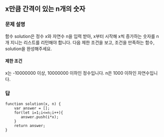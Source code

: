 ## x만큼 간격이 있는 n개의 숫자

### 문제 설명

함수 solution은 정수 x와 자연수 n을 입력 받아, x부터 시작해 x씩 증가하는 숫자를 n개 지니는 리스트를 리턴해야 합니다. 다음 제한 조건을 보고, 
조건을 만족하는 함수, solution을 완성해주세요.



#### 제한 조건

x는 -10000000 이상, 10000000 이하인 정수입니다.
n은 1000 이하인 자연수입니다.


### 답

```
function solution(x, n) {
    var answer = [];
    for(let i=1;i<=n;i++){
       answer.push(i*x);
    }
    return answer;
}
```

